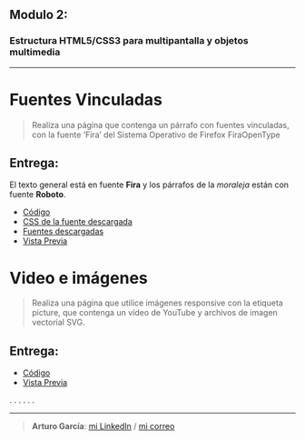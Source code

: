 ﻿Modulo 2:---### Estructura HTML5/CSS3 para multipantalla y objetos multimedia ---# Fuentes Vinculadas> Realiza una página que contenga un párrafo con fuentes vinculadas, con la fuente ‘Fira’ del Sistema Operativo de Firefox FiraOpenType## Entrega:El texto general está en fuente **Fira** y los párrafos de la _moraleja_ están con fuente **Roboto**.- [Código](https://raw.githubusercontent.com/GarciaGArturo/moocHTML5/master/mod_02/fira-roboto.html)- [CSS de la fuente descargada](https://garciagarturo.github.io/moocHTML5/mod_02/fuente-fira.css)- [Fuentes descargadas](https://github.com/GarciaGArturo/moocHTML5/tree/master/mod_02/fuentes)- [Vista Previa](https://garciagarturo.github.io/moocHTML5/mod_02/fira-roboto.html)# Video e imágenes> Realiza una página que utilice imágenes responsive con la etiqueta picture, que contenga un vídeo de YouTube y archivos de imagen vectorial SVG.## Entrega:- [Código](https://raw.githubusercontent.com/GarciaGArturo/moocHTML5/master/mod_02/video-images.html)- [Vista Previa](https://garciagarturo.github.io/moocHTML5/mod_02/video-images.html)......---> **Arturo García**:[mi LinkedIn](https://linkedin.com/in/garciagarturo)/ [mi correo](http://www.google.com/recaptcha/mailhide/d?k=01EB2NAIZ_2uEkjscDfJ-bHw==&c=p_0f-7ykHrzq1gLxRsjytRf7dlTywPveTBibi7Svqi8=)
